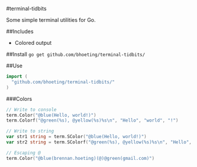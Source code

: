 #terminal-tidbits

Some simple terminal utilities for Go.

##Includes
* Colored output

##Install
`go get github.com/bhoeting/terminal-tidbits/`

##Use
```go
import (
  "github.com/bhoeting/terminal-tidbits/"
)
```

###Colors
```go
// Write to console
term.Color("@blue(Hello, world!)")
term.Colorf("@green(%s), @yellow(%s)%s\n", "Hello", "world", "!")

// Write to string
var str1 string = term.SColor("@blue(Hello, world!)")
var str2 string = term.SColorf("@green(%s), @yellow(%s)%s\n", "Hello", "world", "!")

// Escaping @
term.Color("@blue(brennan.hoeting)(@)@green(gmail.com)")
```

